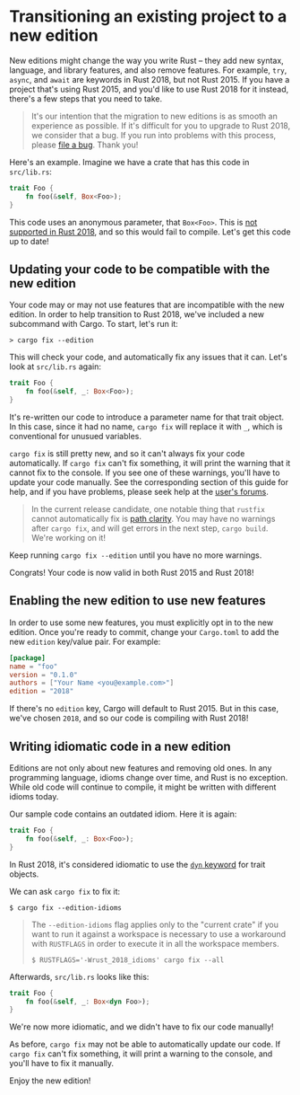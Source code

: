# Transitioning an existing project to a new edition

New editions might change the way you write Rust – they add new syntax,
language, and library features, and also remove features. For example, `try`,
`async`, and `await` are keywords in Rust 2018, but not Rust 2015. If you
have a project that's using Rust 2015, and you'd like to use Rust 2018 for it
instead, there's a few steps that you need to take.

> It's our intention that the migration to new editions is as smooth an
> experience as possible. If it's difficult for you to upgrade to Rust 2018,
> we consider that a bug. If you run into problems with this process, please
> [file a bug](https://github.com/rust-lang/rust/issues/new). Thank you!

Here's an example. Imagine we have a crate that has this code in
`src/lib.rs`:

```rust
trait Foo {
    fn foo(&self, Box<Foo>);
}
```

This code uses an anonymous parameter, that `Box<Foo>`. This is [not
supported in Rust 2018](../rust-2018/trait-system/no-anon-params.html), and
so this would fail to compile. Let's get this code up to date!

## Updating your code to be compatible with the new edition

Your code may or may not use features that are incompatible with the new
edition. In order to help transition to Rust 2018, we've included a new
subcommand with Cargo. To start, let's run it:

```console
> cargo fix --edition
```

This will check your code, and automatically fix any issues that it can.
Let's look at `src/lib.rs` again:

```rust
trait Foo {
    fn foo(&self, _: Box<Foo>);
}
```

It's re-written our code to introduce a parameter name for that trait object.
In this case, since it had no name, `cargo fix` will replace it with `_`,
which is conventional for unusued variables.

`cargo fix` is still pretty new, and so it can't always fix your code automatically.
If `cargo fix` can't fix something, it will print the warning that it cannot fix
to the console. If you see one of these warnings, you'll have to update your code
manually. See the corresponding section of this guide for help, and if you have
problems, please seek help at the [user's forums](https://users.rust-lang.org/).

> In the current release candidate, one notable thing that `rustfix` cannot
> automatically fix is [path clarity](../rust-2018/module-system/path-clarity.html).
> You may have no warnings after `cargo fix`, and will get errors in the next
> step, `cargo build`. We're working on it!

Keep running `cargo fix --edition` until you have no more warnings.

Congrats! Your code is now valid in both Rust 2015 and Rust 2018!

## Enabling the new edition to use new features

In order to use some new features, you must explicitly opt in to the new
edition. Once you're ready to commit, change your `Cargo.toml` to add the new
`edition` key/value pair. For example:

```toml
[package]
name = "foo"
version = "0.1.0"
authors = ["Your Name <you@example.com>"]
edition = "2018"
```

If there's no `edition` key, Cargo will default to Rust 2015. But in this case,
we've chosen `2018`, and so our code is compiling with Rust 2018!

## Writing idiomatic code in a new edition

Editions are not only about new features and removing old ones. In any programming
language, idioms change over time, and Rust is no exception. While old code
will continue to compile, it might be written with different idioms today.

Our sample code contains an outdated idiom. Here it is again:

```rust
trait Foo {
    fn foo(&self, _: Box<Foo>);
}
```

In Rust 2018, it's considered idiomatic to use the [`dyn`
keyword](../rust-2018/trait-system/dyn-trait-for-trait-objects.html) for
trait objects.

We can ask `cargo fix` to fix it:

```console
$ cargo fix --edition-idioms
```
> The `--edition-idioms` flag applies only to the "current crate" if you want
> to run it against a workspace is necessary to use a workaround with
> `RUSTFLAGS` in order to execute it in all the workspace members.
>
> ```shell
> $ RUSTFLAGS='-Wrust_2018_idioms' cargo fix --all
> ```

Afterwards, `src/lib.rs` looks like this:

```rust
trait Foo {
    fn foo(&self, _: Box<dyn Foo>);
}
```

We're now more idiomatic, and we didn't have to fix our code manually!

As before, `cargo fix` may not be able to automatically update our code.
If `cargo fix` can't fix something, it will print a warning to the console,
and you'll have to fix it manually.

Enjoy the new edition!